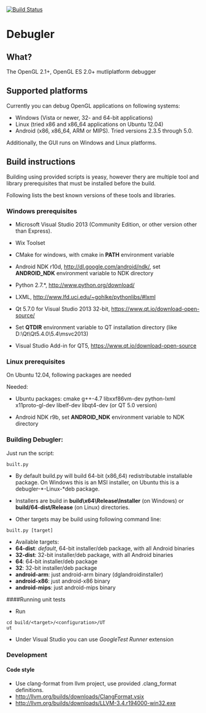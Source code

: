 [![Build Status](https://travis-ci.org/scygan/debugler.svg?branch=master)](https://travis-ci.org/scygan/debugler)	

# Debugler

## What?

The OpenGL 2.1+, OpenGL ES 2.0+ mutliplatform debugger

## Supported platforms
Currently you can debug OpenGL applications on following systems:
* Windows (Vista or newer, 32- and 64-bit applications)
* Linux (tried x86 and x86_64 applications on Ubuntu 12.04)
* Android (x86, x86_64, ARM or MIPS). Tried versions 2.3.5 through 5.0.

Additionally, the GUI runs on Windows and Linux platforms.

## Build instructions

Building using provided scripts is yeasy, however thery are multiple tool 
and library prerequisites that must be installed before the build.

Following lists the best known versions of these tools and libraries.

### Windows prerequisites

 * Microsoft Visual Studio 2013 (Community Edition, or other version other than Express).
 
 * Wix Toolset
 
 * CMake for windows, with cmake in <b>PATH</b> environment variable
 
 * Android NDK r10d, http://dl.google.com/android/ndk/, set <b>ANDROID_NDK</b> environment variable to NDK directory

 * Python 2.7.*, http://www.python.org/download/
 
 * LXML, http://www.lfd.uci.edu/~gohlke/pythonlibs/#lxml

 * Qt 5.7.0 for Visual Studio 2013 32-bit, https://www.qt.io/download-open-source/

 * Set <b>QTDIR</b> environment variable to QT installation directory (like D:\Qt\Qt5.4.0\5.4\msvc2013)
 
 * Visual Studio Add-in for QT5, https://www.qt.io/download-open-source


### Linux prerequisites

On Ubuntu 12.04, following packages are needed

Needed: 
  * Ubuntu packages: cmake g++-4.7 libxxf86vm-dev python-lxml x11proto-gl-dev libelf-dev libqt4-dev (or QT 5.0 version)
   
  * Android NDK r9b, set <b>ANDROID_NDK</b> environment variable to NDK directory
 

### Building Debugler:

Just run the script:

```
built.py
```
 
  * By default build.py will build 64-bit (x86_64) redistributable installable package. On Windows this is an MSI installer, on Ubuntu this is a debugler-*-Linux-*deb package.
  
  * Installers are build in <b>build\x64\Release\Installer</b> (on Windows) or  <b>build/64-dist/Release</b> (on Linux) directories.

  * Other targets may be build using following command line:

```
built.py [target]
```

  * Available targets: 
   * <b>64-dist</b>: *default*, 64-bit installer/deb package, with all Android binaries
   * <b>32-dist</b>: 32-bit installer/deb package, with all Android binaries
   * <b>64</b>: 64-bit installer/deb package
   * <b>32</b>: 32-bit installer/deb package
   * <b>android-arm</b>: just android-arm binary (dglandroidinstaller)
   * <b>android-x86</b>: just android-x86 binary
   * <b>android-mips</b>: just android-mips binary
  

####Running unit tests

 * Run
```
cd build/<target>/<configuration>/UT
ut
```

 * Under Visual Studio you can use *GoogleTest Runner* extension

### Development
#### Code style
  * Use clang-format from llvm project, use provided .clang_format definitions. 
   * http://llvm.org/builds/downloads/ClangFormat.vsix
   * http://llvm.org/builds/downloads/LLVM-3.4.r194000-win32.exe

